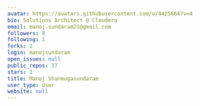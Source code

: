 ```yaml
---
avatar: https://avatars.githubusercontent.com/u/4425664?v=4
bio: Solutions Architect @ Cloudera
email: manoj.sundaram21@gmail.com
followers: 8
following: 1
forks: 2
login: manojsundaram
open_issues: null
public_repos: 37
stars: 2
title: Manoj Shanmugasundaram
user_type: User
website: null
---
```

